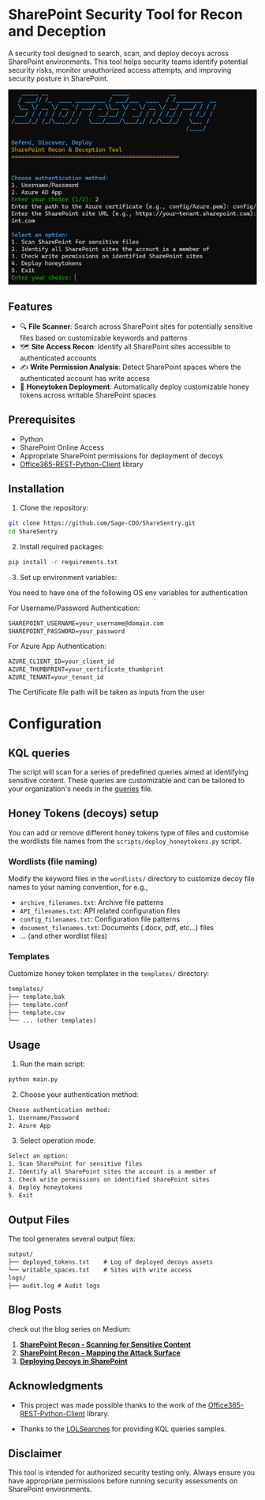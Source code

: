 # SharePoint Security Tool for Recon and Deception

A security tool designed to search, scan, and deploy decoys across SharePoint environments. This tool helps security teams identify potential security risks, monitor unauthorized access attempts, and improving security posture in SharePoint.

![ShareSentry Tool](ShareSentry.png)

## Features

- 🔍 **File Scanner**: Search across SharePoint sites for potentially sensitive files based on customizable keywords and patterns
- 🗺️ **Site Access Recon**: Identify all SharePoint sites accessible to authenticated accounts
- ✍️ **Write Permission Analysis**: Detect SharePoint spaces where the authenticated account has write access
- 🍯 **Honeytoken Deployment**: Automatically deploy customizable honey tokens across writable SharePoint spaces

## Prerequisites

- Python
- SharePoint Online Access
- Appropriate SharePoint permissions for deployment of decoys
- [Office365-REST-Python-Client](https://github.com/vgrem/Office365-REST-Python-Client) library

## Installation

1. Clone the repository:
```bash
git clone https://github.com/Sage-CDO/ShareSentry.git
cd ShareSentry
```

2. Install required packages:
```bash
pip install -r requirements.txt
```

3. Set up environment variables:

You need to have one of the following OS env variables for authentication

For Username/Password Authentication:
```env
SHAREPOINT_USERNAME=your_username@domain.com
SHAREPOINT_PASSWORD=your_password
```

For Azure App Authentication:
```env
AZURE_CLIENT_ID=your_client_id
AZURE_THUMBPRINT=your_certificate_thumbprint
AZURE_TENANT=your_tenant_id
```
The Certificate file path will be taken as inputs from the user

# Configuration
## KQL queries
The script will scan for a series of predefined queries aimed at identifying sensitive content. These queries are customizable and can be tailored to your organization's needs in the [queries](queries.md) file.


## Honey Tokens (decoys) setup
You can add or remove different honey tokens type of files and customise the wordlists file names from the `scripts/deploy_honeytokens.py` script.

### Wordlists (file naming)
Modify the keyword files in the `wordlists/` directory to customize decoy file names to your naming convention, for e.g.,
- `archive_filenames.txt`:  Archive file patterns
- `API_filenames.txt`: API related configuration files
- `config_filenames.txt`: Configuration file patterns
- `document_filenames.txt`: Documents (.docx, pdf, etc...) files
- ... (and other wordlist files)

### Templates
Customize honey token templates in the `templates/` directory:
```
templates/
├── template.bak
├── template.conf
├── template.csv
└── ... (other templates)
```

## Usage

1. Run the main script:
```bash
python main.py
```

2. Choose your authentication method:
```
Choose authentication method:
1. Username/Password
2. Azure App
```

3. Select operation mode:
```
Select an option:
1. Scan SharePoint for sensitive files
2. Identify all SharePoint sites the account is a member of
3. Check write permissions on identified SharePoint sites
4. Deploy honeytokens
5. Exit
```

## Output Files

The tool generates several output files:
```
output/
├── deployed_tokens.txt    # Log of deployed decoys assets
└── writable_spaces.txt    # Sites with write access
logs/
├── audit.log # Audit logs
```

## Blog Posts
check out the blog series on Medium:

1. **[SharePoint Recon - Scanning for Sensitive Content](https://medium.com/@pwnium/hidden-in-plain-sight-is-your-sharepoint-a-treasure-map-784f9f6d3c88)**  
2. **[SharePoint Recon - Mapping the Attack Surface](https://medium.com/@pwnium/sharepoint-recon-mapping-the-invisible-attack-surface-8f328ff35f4f)** 
3. **[Deploying Decoys in SharePoint](https://medium.com/@pwnium/deploying-deceptive-traps-in-sharepoint-for-active-defense-5d034038bfce)**

## Acknowledgments

- This project was made possible thanks to the work of the [Office365-REST-Python-Client](https://github.com/vgrem/Office365-REST-Python-Client) library.
  
- Thanks to the [LOLSearches](https://github.com/ZephrFish/LOLSearches) for providing KQL queries samples.
  
## Disclaimer

This tool is intended for authorized security testing only. Always ensure you have appropriate permissions before running security assessments on SharePoint environments.
